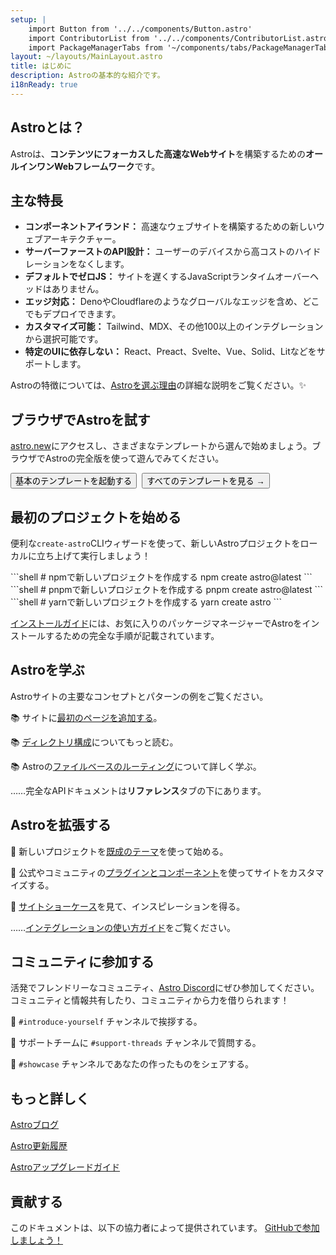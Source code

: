```yaml
---
setup: |
    import Button from '../../components/Button.astro'
    import ContributorList from '../../components/ContributorList.astro'
    import PackageManagerTabs from '~/components/tabs/PackageManagerTabs.astro'
layout: ~/layouts/MainLayout.astro
title: はじめに
description: Astroの基本的な紹介です。
i18nReady: true
---
```


<h2>Astroとは？</h2>

Astroは、**コンテンツにフォーカスした高速なWebサイト**を構築するための**オールインワンWebフレームワーク**です。

## 主な特長

- **コンポーネントアイランド：** 高速なウェブサイトを構築するための新しいウェブアーキテクチャー。
- **サーバーファーストのAPI設計：** ユーザーのデバイスから高コストのハイドレーションをなくします。
- **デフォルトでゼロJS：** サイトを遅くするJavaScriptランタイムオーバーヘッドはありません。
- **エッジ対応：** DenoやCloudflareのようなグローバルなエッジを含め、どこでもデプロイできます。
- **カスタマイズ可能：** Tailwind、MDX、その他100以上のインテグレーションから選択可能です。
- **特定のUIに依存しない：** React、Preact、Svelte、Vue、Solid、Litなどをサポートします。

<!-- - **`client:visible` component loading:** If your user never sees it, it never loads. -->
<!-- - **Image optimizations:** Astro's very own `<Image />` component. -->
<!-- - **TypeScript support**  -->
<!-- - **File-based routing:** Every file in the pages directory becomes a route. -->

Astroの特徴については、[Astroを選ぶ理由](/ja/concepts/why-astro/)の詳細な説明をご覧ください。✨


## ブラウザでAstroを試す

[astro.new](https://astro.new/)にアクセスし、さまざまなテンプレートから選んで始めましょう。ブラウザでAstroの完全版を使って遊んでみてください。

<div style="display: flex; flex-wrap: wrap; gap: 0.5rem;">
  <Button href="https://astro.new/basics?on=stackblitz">基本のテンプレートを起動する</Button>
  <Button variant="outline" href="https://astro.new/">すべてのテンプレートを見る →</Button>
</div>

## 最初のプロジェクトを始める

便利な`create-astro`CLIウィザードを使って、新しいAstroプロジェクトをローカルに立ち上げて実行しましょう！

<PackageManagerTabs>
  <Fragment slot="npm">
  ```shell
  # npmで新しいプロジェクトを作成する
  npm create astro@latest
  ```
  </Fragment>
  <Fragment slot="pnpm">
  ```shell
  # pnpmで新しいプロジェクトを作成する
  pnpm create astro@latest
  ```
  </Fragment>
  <Fragment slot="yarn">
  ```shell
  # yarnで新しいプロジェクトを作成する
  yarn create astro
  ```
  </Fragment>
</PackageManagerTabs>

[インストールガイド](/ja/install/auto/)には、お気に入りのパッケージマネージャーでAstroをインストールするための完全な手順が記載されています。


## Astroを学ぶ

Astroサイトの主要なコンセプトとパターンの例をご覧ください。

📚 サイトに[最初のページを追加する](/ja/core-concepts/astro-pages/)。

📚 [ディレクトリ構成](/ja/core-concepts/project-structure/)についてもっと読む。

📚 Astroの[ファイルベースのルーティング](/ja/core-concepts/routing/)について詳しく学ぶ。

……完全なAPIドキュメントは**リファレンス**タブの下にあります。


## Astroを拡張する

🧰 新しいプロジェクトを[既成のテーマ](https://astro.build/themes)を使って始める。

🧰 公式やコミュニティの[プラグインとコンポーネント](https://astro.build/integrations/)を使ってサイトをカスタマイズする。

🧰 [サイトショーケース](https://astro.build/showcase)を見て、インスピレーションを得る。

……[インテグレーションの使い方ガイド](/ja/integrations/integrations/)をご覧ください。


## コミュニティに参加する

活発でフレンドリーなコミュニティ、[Astro Discord](https://astro.build/chat)にぜひ参加してください。コミュニティと情報共有したり、コミュニティから力を借りられます！

💬 `#introduce-yourself` チャンネルで挨拶する。

💬 サポートチームに `#support-threads` チャンネルで質問する。

💬 `#showcase` チャンネルであなたの作ったものをシェアする。


## もっと詳しく

[Astroブログ](https://astro.build/blog/)

[Astro更新履歴](https://github.com/withastro/astro/blob/main/packages/astro/CHANGELOG.md)

[Astroアップグレードガイド](/ja/migrate/)


## 貢献する

このドキュメントは、以下の協力者によって提供されています。 [GitHubで参加しましょう！](https://github.com/withastro/docs)

<ContributorList githubRepo="withastro/docs" />
